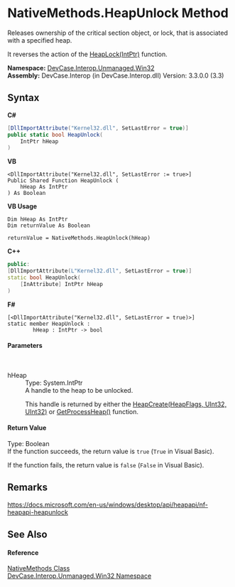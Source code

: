 # NativeMethods.HeapUnlock Method 
 

Releases ownership of the critical section object, or lock, that is associated with a specified heap. 

 It reverses the action of the <a href="M_DevCase_Interop_Unmanaged_Win32_NativeMethods_HeapLock">HeapLock(IntPtr)</a> function.

**Namespace:**&nbsp;<a href="N_DevCase_Interop_Unmanaged_Win32">DevCase.Interop.Unmanaged.Win32</a><br />**Assembly:**&nbsp;DevCase.Interop (in DevCase.Interop.dll) Version: 3.3.0.0 (3.3)

## Syntax

**C#**<br />
``` C#
[DllImportAttribute("Kernel32.dll", SetLastError = true)]
public static bool HeapUnlock(
	IntPtr hHeap
)
```

**VB**<br />
``` VB
<DllImportAttribute("Kernel32.dll", SetLastError := true>]
Public Shared Function HeapUnlock ( 
	hHeap As IntPtr
) As Boolean
```

**VB Usage**<br />
``` VB Usage
Dim hHeap As IntPtr
Dim returnValue As Boolean

returnValue = NativeMethods.HeapUnlock(hHeap)
```

**C++**<br />
``` C++
public:
[DllImportAttribute(L"Kernel32.dll", SetLastError = true)]
static bool HeapUnlock(
	[InAttribute] IntPtr hHeap
)
```

**F#**<br />
``` F#
[<DllImportAttribute("Kernel32.dll", SetLastError = true)>]
static member HeapUnlock : 
        hHeap : IntPtr -> bool 

```


#### Parameters
&nbsp;<dl><dt>hHeap</dt><dd>Type: System.IntPtr<br />A handle to the heap to be unlocked. 

 This handle is returned by either the <a href="M_DevCase_Interop_Unmanaged_Win32_NativeMethods_HeapCreate">HeapCreate(HeapFlags, UInt32, UInt32)</a> or <a href="M_DevCase_Interop_Unmanaged_Win32_NativeMethods_GetProcessHeap">GetProcessHeap()</a> function.</dd></dl>

#### Return Value
Type: Boolean<br />If the function succeeds, the return value is `true` (`True` in Visual Basic). 

 If the function fails, the return value is `false` (`False` in Visual Basic).

## Remarks
<a href="https://docs.microsoft.com/en-us/windows/desktop/api/heapapi/nf-heapapi-heapunlock" target="_blank">https://docs.microsoft.com/en-us/windows/desktop/api/heapapi/nf-heapapi-heapunlock</a>

## See Also


#### Reference
<a href="T_DevCase_Interop_Unmanaged_Win32_NativeMethods">NativeMethods Class</a><br /><a href="N_DevCase_Interop_Unmanaged_Win32">DevCase.Interop.Unmanaged.Win32 Namespace</a><br />